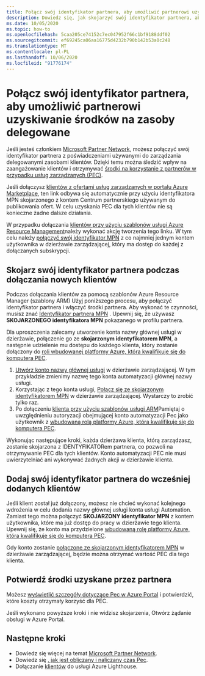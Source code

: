```yaml
---
title: Połącz swój identyfikator partnera, aby umożliwić partnerowi uzyskiwanie środków na zasoby delegowane
description: Dowiedz się, jak skojarzyć swój identyfikator partnera, aby otrzymywać środki na korzystanie z partnerów (PEC) w zasobach klientów zarządzanych za pomocą usługi Azure Lighthouse.
ms.date: 10/05/2020
ms.topic: how-to
ms.openlocfilehash: 5caa205ce74152c7ec047952f66c1bf9188ddf02
ms.sourcegitcommit: ef69245ca06aa16775d4232b790b142b53a0c248
ms.translationtype: MT
ms.contentlocale: pl-PL
ms.lasthandoff: 10/06/2020
ms.locfileid: "91776174"
---
```

# <a name="link-your-partner-id-to-enable-partner-earned-credit-on-delegated-resources"></a>Połącz swój identyfikator partnera, aby umożliwić partnerowi uzyskiwanie środków na zasoby delegowane

Jeśli jesteś członkiem [Microsoft Partner Network](https://partner.microsoft.com/), możesz połączyć swój identyfikator partnera z poświadczeniami używanymi do zarządzania delegowanymi zasobami klientów. Dzięki temu można śledzić wpływ na zaangażowanie klientów i otrzymywać [środki na korzystanie z partnerów w przypadku usług zarządzanych (PEC)](/partner-center/partner-earned-credit).

Jeśli dołączysz [klientów z ofertami usług zarządzanych w portalu Azure Marketplace](publish-managed-services-offers.md), ten link odbywa się automatycznie przy użyciu identyfikatora MPN skojarzonego z kontem Centrum partnerskiego używanym do publikowania ofert. W celu uzyskania PEC dla tych klientów nie są konieczne żadne dalsze działania.

W przypadku dołączania [klientów przy użyciu szablonów usługi Azure Resource Management](onboard-customer.md)należy wykonać akcję tworzenia tego linku. W tym celu należy [połączyć swój identyfikator MPN](../../cost-management-billing/manage/link-partner-id.md) z co najmniej jednym kontem użytkownika w dzierżawie zarządzającej, który ma dostęp do każdej z dołączanych subskrypcji.

## <a name="associate-your-partner-id-when-you-onboard-new-customers"></a>Skojarz swój identyfikator partnera podczas dołączania nowych klientów

Podczas dołączania klientów za pomocą szablonów Azure Resource Manager (szablony ARM) Użyj poniższego procesu, aby połączyć identyfikator partnera i włączyć środki partnera. Aby wykonać te czynności, musisz znać [Identyfikator partnera MPN](/partner-center/partner-center-account-setup#locate-your-mpn-id) . Upewnij się, że używasz **SKOJARZONEGO identyfikatora MPN** pokazanego w profilu partnera.

Dla uproszczenia zalecamy utworzenie konta nazwy głównej usługi w dzierżawie, połączenie go ze **skojarzonym identyfikatorem MPN**, a następnie udzielenie mu dostępu do każdego klienta, który zostanie dołączony do [roli wbudowanej platformy Azure, która kwalifikuje się do komputera PEC](https://docs.microsoft.com/partner-center/azure-roles-perms-pec).

1. [Utwórz konto nazwy głównej usługi](../../active-directory/develop/howto-authenticate-service-principal-powershell.md) w dzierżawie zarządzającej. W tym przykładzie zmienimy nazwę tego konta automatyzacji głównej nazwy usługi.
1. Korzystając z tego konta usługi, [Połącz się ze skojarzonym identyfikatorem MPN](../../cost-management-billing/manage/link-partner-id.md#link-to-a-partner-id) w dzierżawie zarządzającej. Wystarczy to zrobić tylko raz.
1. Po dołączeniu [klienta przy użyciu szablonów usługi ARM](onboard-customer.md)Pamiętaj o uwzględnieniu autoryzacji obejmującej konto automatyzacji Pec jako użytkownik z [wbudowaną rolą platformy Azure, która kwalifikuje się do komputera PEC](https://docs.microsoft.com/partner-center/azure-roles-perms-pec).

Wykonując następujące kroki, każda dzierżawa klienta, którą zarządzasz, zostanie skojarzona z IDENTYFIKATORem partnera, co pozwoli na otrzymywanie PEC dla tych klientów. Konto automatyzacji PEC nie musi uwierzytelniać ani wykonywać żadnych akcji w dzierżawie klienta.

## <a name="add-your-partner-id-to-previously-onboarded-customers"></a>Dodaj swój identyfikator partnera do wcześniej dodanych klientów

Jeśli klient został już dołączony, możesz nie chcieć wykonać kolejnego wdrożenia w celu dodania nazwy głównej usługi konta usługi Automation. Zamiast tego można połączyć **SKOJARZONY identyfikator MPN** z kontem użytkownika, które ma już dostęp do pracy w dzierżawie tego klienta. Upewnij się, że konto ma przydzielone [wbudowaną rolę platformy Azure, która kwalifikuje się do komputera PEC](https://docs.microsoft.com/partner-center/azure-roles-perms-pec).

Gdy konto zostanie [połączone ze skojarzonym identyfikatorem MPN](../../cost-management-billing/manage/link-partner-id.md#link-to-a-partner-id) w dzierżawie zarządzającej, będzie można otrzymać wartość PEC dla tego klienta.

## <a name="confirm-partner-earned-credit"></a>Potwierdź środki uzyskane przez partnera

Możesz [wyświetlić szczegóły dotyczące Pec w Azure Portal](/partner-center/partner-earned-credit-explanation#azure-cost-management) i potwierdzić, które koszty otrzymały korzyść dla PEC.

Jeśli wykonano powyższe kroki i nie widzisz skojarzenia, Otwórz żądanie obsługi w Azure Portal.

## <a name="next-steps"></a>Następne kroki

- Dowiedz się więcej na temat [Microsoft Partner Network](/partner-center/mpn-overview).
- Dowiedz się [, jak jest obliczany i naliczany czas Pec](/partner-center/partner-earned-credit-explanation).
- Dołączanie [klientów](onboard-customer.md) do usługi Azure Lighthouse.
